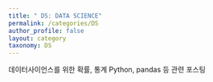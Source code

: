 ```yaml
---
title: " DS: DATA SCIENCE"
permalink: /categories/DS
author_profile: false
layout: category
taxonomy: DS
---
```

  데이터사이언스를 위한 확률, 통계 Python, pandas 등 관련 포스팅 

 
